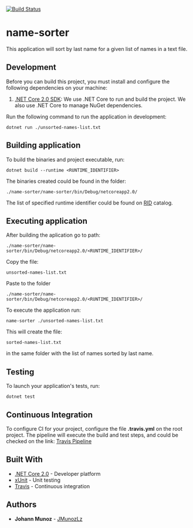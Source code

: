 [![Build Status](https://travis-ci.org/JMunozLz/name-sorter.svg?branch=master)](https://travis-ci.org/JMunozLz/name-sorter)
# name-sorter

This application will sort by last name for a given list of names in a text file. 

## Development

Before you can build this project, you must install and configure the following dependencies on your machine:

1. [.NET Core 2.0 SDK](https://www.microsoft.com/net/download/archives/): We use .NET Core to run and build the project. We also use .NET Core to manage NuGet dependencies.

Run the following command to run the application in development:

    dotnet run ./unsorted-names-list.txt

## Building application

To build the binaries and project executable, run:

    dotnet build --runtime <RUNTIME_IDENTIFIER>

The binaries created could be found in the folder:

    ./name-sorter/name-sorter/bin/Debug/netcoreapp2.0/

The list of specified runtime identifier could be found on [RID](https://docs.microsoft.com/en-us/dotnet/core/rid-catalog) catalog.

## Executing application

After building the aplication go to path: 

    ./name-sorter/name-sorter/bin/Debug/netcoreapp2.0/<RUNTIME_IDENTIFIER>/

Copy the file:

    unsorted-names-list.txt

Paste to the folder

    ./name-sorter/name-sorter/bin/Debug/netcoreapp2.0/<RUNTIME_IDENTIFIER>/

To execute the application run:

    name-sorter ./unsorted-names-list.txt

This will create the file: 

    sorted-names-list.txt

in the same folder with the list of names sorted by last name.

## Testing

To launch your application's tests, run:

    dotnet test

## Continuous Integration

To configure CI for your project, configure the file **.travis.yml** on the root project. The pipeline will execute the build and test steps, and could be checked on the link: [Travis Pipeline](https://travis-ci.org/JMunozLz/name-sorter/)

## Built With

* [.NET Core 2.0](https://docs.microsoft.com/en-us/dotnet/core/) - Developer platform
* [xUnit](https://xunit.github.io/#documentation/) - Unit testing
* [Travis](https://docs.travis-ci.com//) - Continuous integration

## Authors

* **Johann Munoz** - [JMunozLz](https://github.com/JMunozLz)
